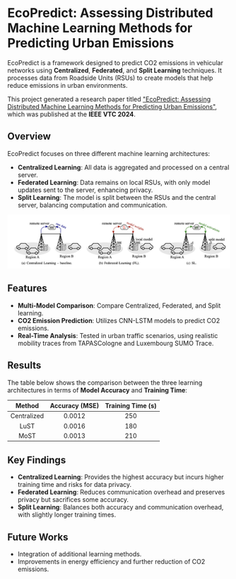 # EcoPredict: Assessing Distributed Machine Learning Methods for Predicting Urban Emissions

EcoPredict is a framework designed to predict CO2 emissions in vehicular networks using **Centralized**, **Federated**, and **Split Learning** techniques. It processes data from Roadside Units (RSUs) to create models that help reduce emissions in urban environments.

This project generated a research paper titled ["EcoPredict: Assessing Distributed Machine Learning Methods for Predicting Urban Emissions"](https://ieeexplore.ieee.org/document/10757672 '"EcoPredict: Assessing Distributed Machine Learning Methods for Predicting Urban Emissions"'), which was published at the **IEEE VTC 2024**.

## Overview

EcoPredict focuses on three different machine learning architectures:
- **Centralized Learning**: All data is aggregated and processed on a central server.
- **Federated Learning**: Data remains on local RSUs, with only model updates sent to the server, enhancing privacy.
- **Split Learning**: The model is split between the RSUs and the central server, balancing computation and communication.

![](imgs/ecopredict.png)

## Features

- **Multi-Model Comparison**: Compare Centralized, Federated, and Split learning.
- **CO2 Emission Prediction**: Utilizes CNN-LSTM models to predict CO2 emissions.
- **Real-Time Analysis**: Tested in urban traffic scenarios, using realistic mobility traces from TAPASCologne and Luxembourg SUMO Trace.

## Results
The table below shows the comparison between the three learning architectures in terms of **Model Accuracy** and **Training Time**:

|    Method   | Accuracy (MSE) | Training Time (s) |
|:-----------:|:--------------:|:-----------------:|
| Centralized |     0.0012     |        250        |
| LuST        |     0.0016     |        180        |
| MoST        |     0.0013     |        210        |

## Key Findings

- **Centralized Learning**: Provides the highest accuracy but incurs higher training time and risks for data privacy.
- **Federated Learning**: Reduces communication overhead and preserves privacy but sacrifices some accuracy.
- **Split Learning**: Balances both accuracy and communication overhead, with slightly longer training times.

## Future Works

- Integration of additional learning methods.
- Improvements in energy efficiency and further reduction of CO2 emissions.
